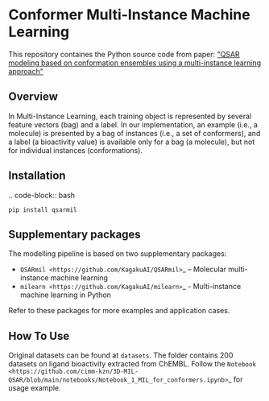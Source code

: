 Conformer Multi-Instance Machine Learning
==========================================================
This repository containes the Python source code from paper:
["QSAR modeling based on conformation ensembles using a multi-instance learning approach"](https://pubs.acs.org/doi/10.1021/acs.jcim.1c00692)

Overview
------------
In Multi-Instance Learning, each training object is represented by several feature
vectors (bag) and a label. In our implementation, an example (i.e., a molecule) is presented
by a bag of instances (i.e., a set of conformers), and a label (a bioactivity value) is available
only for a bag (a molecule), but not for individual instances (conformations).

Installation
------------
.. code-block:: bash

    pip install qsarmil

Supplementary packages
------------
The modelling pipeline is based on two supplementary packages: 

- `QSARmil <https://github.com/KagakuAI/QSARmil>`_ – Molecular multi-instance machine learning
- `milearn <https://github.com/KagakuAI/milearn>`_ - Multi-instance machine learning in Python

Refer to these packages for more examples and application cases.

How To Use
------------
Original datasets can be found at `datasets`. The folder contains 200 datasets on ligand bioactivity extracted from ChEMBL.
Follow the `Notebook <https://github.com/cimm-kzn/3D-MIL-QSAR/blob/main/notebooks/Notebook_1_MIL_for_conformers.ipynb>`_ for usage example.
